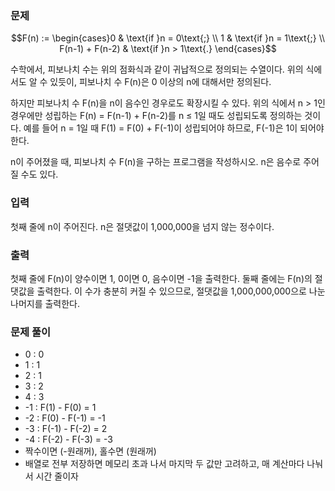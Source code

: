 ### 문제

$$F(n) := \begin{cases}0 & \text{if }n = 0\text{;} \\ 1 & \text{if }n = 1\text{;} \\ F(n-1) + F(n-2) & \text{if }n > 1\text{.} \end{cases}$$

수학에서, 피보나치 수는 위의 점화식과 같이 귀납적으로 정의되는 수열이다. 위의 식에서도 알 수 있듯이, 피보나치 수 F(n)은 0 이상의 n에 대해서만 정의된다.

하지만 피보나치 수 F(n)을 n이 음수인 경우로도 확장시킬 수 있다. 위의 식에서 n > 1인 경우에만 성립하는 F(n) = F(n-1) + F(n-2)를 n ≤ 1일 때도 성립되도록 정의하는 것이다. 예를 들어 n = 1일 때 F(1) = F(0) + F(-1)이 성립되어야 하므로, F(-1)은 1이 되어야 한다.

n이 주어졌을 때, 피보나치 수 F(n)을 구하는 프로그램을 작성하시오. n은 음수로 주어질 수도 있다.

### 입력

첫째 줄에 n이 주어진다. n은 절댓값이 1,000,000을 넘지 않는 정수이다.

### 출력

첫째 줄에 F(n)이 양수이면 1, 0이면 0, 음수이면 -1을 출력한다. 둘째 줄에는 F(n)의 절댓값을 출력한다. 이 수가 충분히 커질 수 있으므로, 절댓값을 1,000,000,000으로 나눈 나머지를 출력한다.

### 문제 풀이

- 0 : 0
- 1 : 1
- 2 : 1
- 3 : 2
- 4 : 3
- -1 : F(1) - F(0) = 1
- -2 : F(0) - F(-1) = -1
- -3 : F(-1) - F(-2) = 2
- -4 : F(-2) - F(-3) = -3
- 짝수이면 (-원래꺼), 홀수면 (원래꺼)
- 배열로 전부 저장하면 메모리 초과 나서 마지막 두 값만 고려하고, 매 계산마다 나눠서 시간 줄이자
